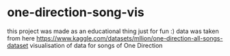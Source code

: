# one-direction-song-vis
this project was made as an educational thing just for fun :)
data was taken from here https://www.kaggle.com/datasets/mllion/one-direction-all-songs-dataset
visualisation of data for songs of One Direction
